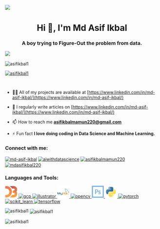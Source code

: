 ![](https://media-exp1.licdn.com/dms/image/C4E22AQEE2FvOhgnAmg/feedshare-shrink_800/0/1628155441445?e=1631145600&v=beta&t=ov3V8DD3908fNNitW4fK76UU--wg9UtG_dSO9PCoH9c)
<h1 align="center">Hi 👋, I'm Md Asif Ikbal</h1>
<h3 align="center">A boy trying to Figure-Out the problem from data.</h3>



![](https://media-exp1.licdn.com/dms/image/C4E22AQFXZ871GDxPlQ/feedshare-shrink_800/0/1628131179041?e=1631145600&v=beta&t=9eeWLeu4ylcCYkbPhh-hu-vbkBgVUt7z-8dhhLys-3Q)


<p align="left"> <img src="https://komarev.com/ghpvc/?username=asifikbal1&label=Profile%20views&color=0e75b6&style=flat" alt="asifikbal1" /> </p>

<p align="left"> <a href="https://github.com/ryo-ma/github-profile-trophy"><img src="https://github-profile-trophy.vercel.app/?username=asifikbal1" alt="asifikbal1" /></a> </p>

<p align="left"> <a href="https://twitter.com/" target="blank"><img src="https://img.shields.io/twitter/follow/?logo=twitter&style=for-the-badge" alt="" /></a> </p>

- 👨‍💻 All of my projects are available at [https://www.linkedin.com/in/md-asif-ikbal/](https://www.linkedin.com/in/md-asif-ikbal/)

- 📝 I regularly write articles on [https://www.linkedin.com/in/md-asif-ikbal/](https://www.linkedin.com/in/md-asif-ikbal/)

- 📫 How to reach me **asifikbalmamun220@gmail.com**

- ⚡ Fun fact **I love doing coding in Data Science and Machine Learning.**

<h3 align="left">Connect with me:</h3>
<p align="left">
<a href="https://linkedin.com/in/md-asif-ikbal" target="blank"><img align="center" src="https://raw.githubusercontent.com/rahuldkjain/github-profile-readme-generator/master/src/images/icons/Social/linked-in-alt.svg" alt="md-asif-ikbal" height="30" width="40" /></a>
<a href="https://kaggle.com/aiwithdatascience" target="blank"><img align="center" src="https://raw.githubusercontent.com/rahuldkjain/github-profile-readme-generator/master/src/images/icons/Social/kaggle.svg" alt="aiwithdatascience" height="30" width="40" /></a>
<a href="https://fb.com/asifikbalmamun220" target="blank"><img align="center" src="https://raw.githubusercontent.com/rahuldkjain/github-profile-readme-generator/master/src/images/icons/Social/facebook.svg" alt="asifikbalmamun220" height="30" width="40" /></a>
<a href="https://www.hackerrank.com/mdasifikbal220" target="blank"><img align="center" src="https://raw.githubusercontent.com/rahuldkjain/github-profile-readme-generator/master/src/images/icons/Social/hackerrank.svg" alt="mdasifikbal220" height="30" width="40" /></a>
</p>

<h3 align="left">Languages and Tools:</h3>
<p align="left"> <a href="https://d3js.org/" target="_blank"> <img src="https://raw.githubusercontent.com/devicons/devicon/master/icons/d3js/d3js-original.svg" alt="d3js" width="40" height="40"/> </a> <a href="https://cloud.google.com" target="_blank"> <img src="https://www.vectorlogo.zone/logos/google_cloud/google_cloud-icon.svg" alt="gcp" width="40" height="40"/> </a> <a href="https://www.adobe.com/in/products/illustrator.html" target="_blank"> <img src="https://www.vectorlogo.zone/logos/adobe_illustrator/adobe_illustrator-icon.svg" alt="illustrator" width="40" height="40"/> </a> <a href="https://www.mysql.com/" target="_blank"> <img src="https://raw.githubusercontent.com/devicons/devicon/master/icons/mysql/mysql-original-wordmark.svg" alt="mysql" width="40" height="40"/> </a> <a href="https://opencv.org/" target="_blank"> <img src="https://www.vectorlogo.zone/logos/opencv/opencv-icon.svg" alt="opencv" width="40" height="40"/> </a> <a href="https://www.photoshop.com/en" target="_blank"> <img src="https://raw.githubusercontent.com/devicons/devicon/master/icons/photoshop/photoshop-line.svg" alt="photoshop" width="40" height="40"/> </a> <a href="https://www.python.org" target="_blank"> <img src="https://raw.githubusercontent.com/devicons/devicon/master/icons/python/python-original.svg" alt="python" width="40" height="40"/> </a> <a href="https://pytorch.org/" target="_blank"> <img src="https://www.vectorlogo.zone/logos/pytorch/pytorch-icon.svg" alt="pytorch" width="40" height="40"/> </a> <a href="https://scikit-learn.org/" target="_blank"> <img src="https://upload.wikimedia.org/wikipedia/commons/0/05/Scikit_learn_logo_small.svg" alt="scikit_learn" width="40" height="40"/> </a> <a href="https://www.tensorflow.org" target="_blank"> <img src="https://www.vectorlogo.zone/logos/tensorflow/tensorflow-icon.svg" alt="tensorflow" width="40" height="40"/> </a> </p>

<p><img align="left" src="https://github-readme-stats.vercel.app/api/top-langs?username=asifikbal1&show_icons=true&locale=en&layout=compact" alt="asifikbal1" /></p>

<p>&nbsp;<img align="center" src="https://github-readme-stats.vercel.app/api?username=asifikbal1&show_icons=true&locale=en" alt="asifikbal1" /></p>

<p><img align="center" src="https://github-readme-streak-stats.herokuapp.com/?user=asifikbal1&" alt="asifikbal1" /></p>
